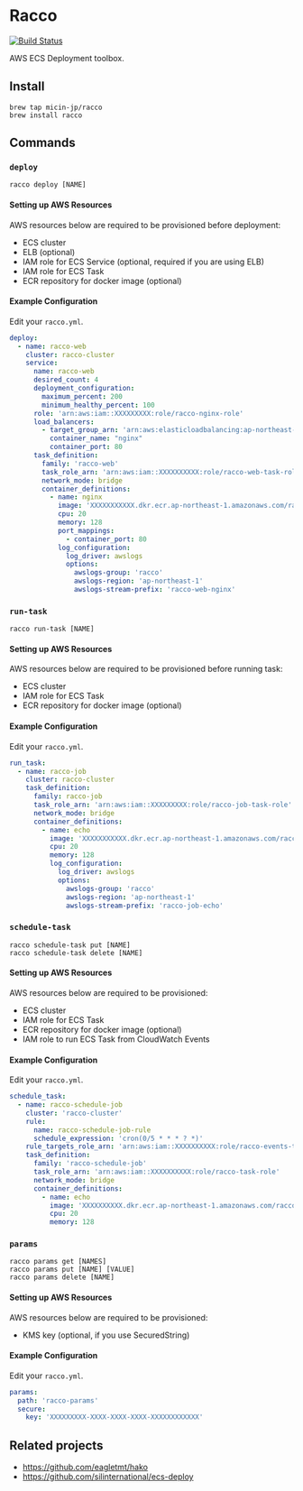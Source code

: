 
# Racco

[![Build Status](https://travis-ci.org/micin-jp/racco.svg?branch=master)](https://travis-ci.org/micin-jp/racco)

AWS ECS Deployment toolbox.

## Install

```
brew tap micin-jp/racco
brew install racco
```

## Commands

### `deploy`

```racco deploy [NAME]```

#### Setting up AWS Resources

AWS resources below are required to be provisioned before deployment:

- ECS cluster
- ELB (optional)
- IAM role for ECS Service (optional, required if you are using ELB)
- IAM role for ECS Task
- ECR repository for docker image (optional)

#### Example Configuration

Edit your `racco.yml`.

```yml:racco.yml
deploy:
  - name: racco-web
    cluster: racco-cluster
    service:
      name: racco-web
      desired_count: 4
      deployment_configuration:
        maximum_percent: 200
        minimum_healthy_percent: 100
      role: 'arn:aws:iam::XXXXXXXXX:role/racco-nginx-role'
      load_balancers:
        - target_group_arn: 'arn:aws:elasticloadbalancing:ap-northeast-1:XXXXXXXX:targetgroup/racco-web/XXXXXXXXXXX'
          container_name: "nginx"
          container_port: 80
      task_definition:
        family: 'racco-web'
        task_role_arn: 'arn:aws:iam::XXXXXXXXXX:role/racco-web-task-role'
        network_mode: bridge
        container_definitions:
          - name: nginx
            image: 'XXXXXXXXXXX.dkr.ecr.ap-northeast-1.amazonaws.com/racco/nginx:latest'
            cpu: 20
            memory: 128
            port_mappings:
              - container_port: 80
            log_configuration:
              log_driver: awslogs
              options:
                awslogs-group: 'racco'
                awslogs-region: 'ap-northeast-1'
                awslogs-stream-prefix: 'racco-web-nginx'
```

### `run-task`

```racco run-task [NAME]```

#### Setting up AWS Resources

AWS resources below are required to be provisioned before running task:

- ECS cluster
- IAM role for ECS Task
- ECR repository for docker image (optional)

#### Example Configuration

Edit your `racco.yml`.

```yml:racco.yml
run_task:
  - name: racco-job
    cluster: racco-cluster
    task_definition:
      family: racco-job
      task_role_arn: 'arn:aws:iam::XXXXXXXXX:role/racco-job-task-role'
      network_mode: bridge
      container_definitions:
        - name: echo
          image: 'XXXXXXXXXXX.dkr.ecr.ap-northeast-1.amazonaws.com/racco/echo:latest'
          cpu: 20
          memory: 128
          log_configuration:
            log_driver: awslogs
            options:
              awslogs-group: 'racco'
              awslogs-region: 'ap-northeast-1'
              awslogs-stream-prefix: 'racco-job-echo'
```

### `schedule-task`

```
racco schedule-task put [NAME]
racco schedule-task delete [NAME]
```

#### Setting up AWS Resources

AWS resources below are required to be provisioned:

- ECS cluster
- IAM role for ECS Task
- ECR repository for docker image (optional)
- IAM role to run ECS Task from CloudWatch Events

#### Example Configuration

Edit your `racco.yml`.

```yml:racco.yml
schedule_task:
  - name: racco-schedule-job
    cluster: 'racco-cluster'
    rule:
      name: racco-schedule-job-rule
      schedule_expression: 'cron(0/5 * * * ? *)'
    rule_targets_role_arn: 'arn:aws:iam::XXXXXXXXXX:role/racco-events-target-role'
    task_definition:
      family: 'racco-schedule-job'
      task_role_arn: 'arn:aws:iam::XXXXXXXXXX:role/racco-task-role'
      network_mode: bridge
      container_definitions:
        - name: echo
          image: 'XXXXXXXXXX.dkr.ecr.ap-northeast-1.amazonaws.com/racco/echo:latest'
          cpu: 20
          memory: 128
```




### `params`

```
racco params get [NAMES]
racco params put [NAME] [VALUE]
racco params delete [NAME]
```

#### Setting up AWS Resources

AWS resources below are required to be provisioned:

- KMS key (optional, if you use SecuredString)

#### Example Configuration

Edit your `racco.yml`.

```yml:racco.yml
params:
  path: 'racco-params'
  secure:
    key: 'XXXXXXXXX-XXXX-XXXX-XXXX-XXXXXXXXXXXX'
```



## Related projects

- https://github.com/eagletmt/hako
- https://github.com/silinternational/ecs-deploy
